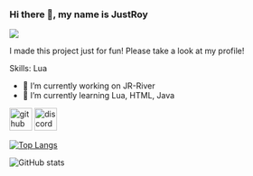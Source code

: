 ### Hi there 👋, my name is JustRoy
![](https://i.imgur.com/qlendZt.png)

I made this project just for fun! 
Please take a look at my profile!

Skills: Lua

- 🔭 I’m currently working on JR-River 
- 🌱 I’m currently learning Lua, HTML, Java 


[<img src='https://cdn.jsdelivr.net/npm/simple-icons@3.0.1/icons/github.svg' alt='github' height='40'>](https://github.com/JustRoys)  [<img src='https://cdn.jsdelivr.net/npm/simple-icons@3.0.1/icons/discord.svg' alt='discord' height='40'>](JustRoy)  

[![Top Langs](https://github-readme-stats.vercel.app/api/top-langs/?username=JustRoys)](https://github.com/anuraghazra/github-readme-stats)

![GitHub stats](https://github-readme-stats.vercel.app/api?username=JustRoys&show_icons=true)  
